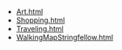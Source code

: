 * [Art.html](Art.html)
* [Shopping.html](Shopping.html)
* [Traveling.html](Traveling.html)
* [WalkingMapStringfellow.html](WalkingMapStringfellow.html)